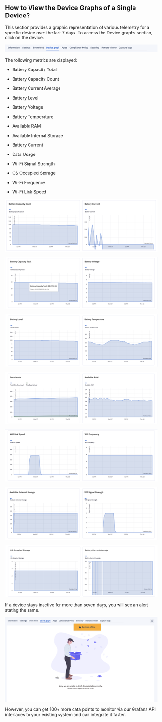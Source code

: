 ## How to View the Device Graphs of a Single Device?

  

This section provides a graphic representation of various telemetry for a specific device over the last 7 days. To access the Device graphs section, click on the device.

  

![](./images/devicegraphs/84_Groups_devices_details_screen_tab_bar_graphs.png)

  

The following metrics are displayed:

-   Battery Capacity Total
    
-   Battery Capacity Count
    
-   Battery Current Average
    
-   Battery Level
    
-   Battery Voltage
    
-   Battery Temperature
    
-   Available RAM
    
-   Available Internal Storage
    
-   Battery Current
    
-   Data Usage
    
-   Wi-Fi Signal Strength
    
-   OS Occupied Storage
    
-   Wi-Fi Frequency
    
-   Wi-Fi Link Speed
    

  
  

![](./images/devicegraphs/85_Groups_devices_details_screen_graphs_graph1.png)


  
  

![](./images/devicegraphs/86_Groups_devices_details_screen_graphs_graph2.png)

  

![](./images/devicegraphs/87_Groups_devices_details_screen_graphs_graph3.png)

  

![](./images/devicegraphs/88_Groups_devices_details_screen_graphs_graph4.png)

  

![](./images/devicegraphs/89_Groups_devices_details_screen_graphs_graph5.png)

  

![](./images/devicegraphs/90_Groups_devices_details_screen_graphs_graph6.png)

  
  

![](./images/devicegraphs/91_Groups_devices_details_screen_graphs_graph7.png)

  

If a device stays inactive for more than seven days, you will see an alert stating the same.

  

![](./images/devicegraphs/92_Groups_devices_details_screen_graphs_empty_state.png)

  

However, you can get 100+ more data points to monitor via our Grafana API interfaces to your existing system and can integrate it faster.

  

